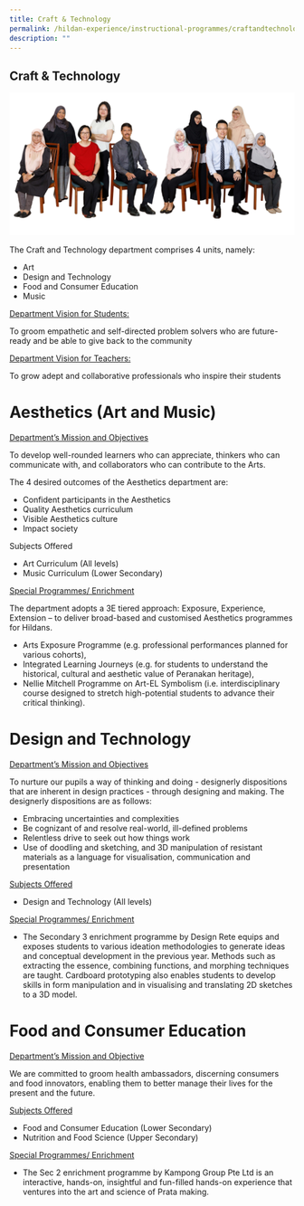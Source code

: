 ```yaml
---
title: Craft & Technology
permalink: /hildan-experience/instructional-programmes/craftandtechnology/
description: ""
---
```

## Craft & Technology

![](/images/Staff/craft%20and%20tech.jpg)
<style> { margin:0;} </style>The Craft and Technology department comprises 4 units, namely:
* Art
* Design and Technology
* Food and Consumer Education
* Music

<u>Department Vision for Students:</u>

<style> { margin:0;} </style>To groom empathetic and self-directed problem solvers who are future-ready and be able to give back to the community

<u>Department Vision for Teachers:</u>

<style> { margin:0;} </style>To grow adept and collaborative professionals who inspire their students 

# Aesthetics (Art and Music)

<u>Department’s Mission and Objectives</u>

<style> { margin:0;} </style>To develop well-rounded learners who can appreciate, thinkers who can communicate with, and collaborators who can contribute to the Arts.
               
The 4 desired outcomes of the Aesthetics department are:
* Confident participants in the Aesthetics
* Quality Aesthetics curriculum
* Visible Aesthetics culture
* Impact society

Subjects Offered
* Art Curriculum (All levels)
* Music Curriculum (Lower Secondary)

<u>Special Programmes/ Enrichment</u>

<style> { margin:0;} </style>The department adopts a 3E tiered approach: Exposure, Experience, Extension – to deliver broad-based and customised Aesthetics programmes for Hildans.
* Arts Exposure Programme (e.g. professional performances planned for various cohorts), 
* Integrated Learning Journeys (e.g. for students to understand the historical, cultural and aesthetic value of Peranakan heritage), 
* Nellie Mitchell Programme on Art-EL Symbolism (i.e. interdisciplinary course designed to stretch high-potential students to advance their critical thinking).

# Design and Technology

<u>Department’s Mission and Objectives</u>

<style> { margin:0;} </style>To nurture our pupils a way of thinking and doing - designerly dispositions that are inherent in design practices - through designing and making. The designerly dispositions are as follows:
* Embracing uncertainties and complexities
* Be cognizant of and resolve real-world, ill-defined problems
* Relentless drive to seek out how things work
* Use of doodling and sketching, and 3D manipulation of resistant materials as a language for visualisation, communication and presentation

<u>Subjects Offered</u>
* Design and Technology (All levels)

<u>Special Programmes/ Enrichment</u>
* The Secondary 3 enrichment programme by Design Rete equips and exposes students to various ideation methodologies to generate ideas and conceptual development in the previous year. Methods such as extracting the essence, combining functions, and morphing techniques are taught. Cardboard prototyping also enables students to develop skills in form manipulation and in visualising and translating 2D sketches to a 3D model.

# Food and Consumer Education

<u>Department’s Mission and Objective</u>

<style> { margin:0;} </style>We are committed to groom health ambassadors, discerning consumers and food innovators, enabling them to better manage their lives for the present and the future. 

<u>Subjects Offered</u>

* Food and Consumer Education (Lower Secondary)
* Nutrition and Food Science (Upper Secondary)

<u>Special Programmes/ Enrichment</u>

* The Sec 2 enrichment programme by Kampong Group Pte Ltd is an interactive, hands-on, insightful and fun-filled hands-on experience that ventures into the art and science of Prata making.